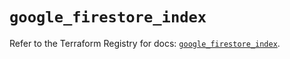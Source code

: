 # `google_firestore_index`

Refer to the Terraform Registry for docs: [`google_firestore_index`](https://registry.terraform.io/providers/hashicorp/google-beta/6.49.1/docs/resources/google_firestore_index).

